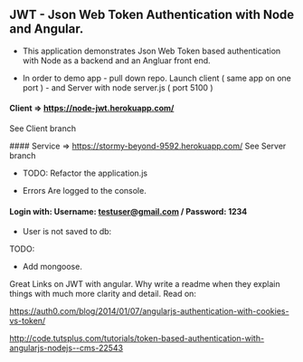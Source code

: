 ## JWT - Json Web Token Authentication with Node and Angular.

* This application demonstrates Json Web Token based authentication with Node as a backend and an Angluar front end.

* In order to demo app - pull down repo. Launch client ( same app on one port ) - and Server with node server.js ( port 5100 )

#### Client => https://node-jwt.herokuapp.com/
See Client branch

#### Service => https://stormy-beyond-9592.herokuapp.com/
See Server branch

* TODO:
  Refactor the application.js

* Errors Are logged to the console.

#### Login with: Username: testuser@gmail.com / Password: 1234

* User is not saved to db: 

TODO: 
  * Add mongoose.

Great Links on JWT with angular.  Why write a readme when they explain things with much more clarity and detail. Read on:

https://auth0.com/blog/2014/01/07/angularjs-authentication-with-cookies-vs-token/

http://code.tutsplus.com/tutorials/token-based-authentication-with-angularjs-nodejs--cms-22543